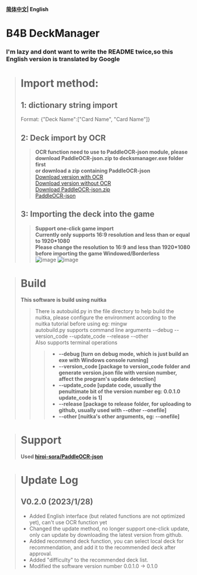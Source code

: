 **[简体中文](./README.md)| English**
# B4B DeckManager
### I'm lazy and dont want to write the README twice,so this English version is translated by Google

> # Import method:
> ## 1: dictionary string import
> Format: {"Deck Name":["Card Name", "Card Name"]}
> ## 2: Deck import by OCR
>> **OCR function need to use to PaddleOCR-json module, please download PaddleOCR-json.zip to decksmanager.exe folder first**  
>> **or download a zip containing PaddleOCR-json**  
[Download version with OCR](https://github.com/PilotSherlock/b4bdeckmanager/releases/download/DeckManager_v0.2.0/b4bdeckmanager_v0.2.0_OCR.zip)  
[Download version without OCR](https://github.com/PilotSherlock/b4bdeckmanager/releases/download/DeckManager_v0.2.0/b4bdeckmanager_v0.2.0_withoutOCR.zip)  
[Download PaddleOCR-json.zip](https://github.com/PilotSherlock/b4bdeckmanager/releases/download/PaddleOCR-json/PaddleOCR-json.zip)  
[PaddleOCR-json](https://github.com/hiroi-sora/PaddleOCR-json)
> ## 3: Importing the deck into the game  
>> **Support one-click game import**  
>> **Currently only supports 16:9 resolution and less than or equal to 1920*1080**  
>> **Please change the resolution to 16:9 and less than 1920*1080 before importing the game Windowed/Borderless**  
> ![image](https://user-images.githubusercontent.com/42969918/215277047-796341dd-58b0-4521-a865-9b36921bc621.png)
>![image](https://user-images.githubusercontent.com/42969918/215277055-516b4812-50c4-4de5-a002-5ffef57e1cb0.png)

> # Build  
> **This software is build using nuitka**
>> There is autobuild.py in the file directory to help build the nuitka, please configure the environment according to the nuitka tutorial before using eg: mingw  
>> autobuild.py supports command line arguments --debug --version_code --update_code --release --other  
>> Also supports terminal operations
>>> + **--debug [turn on debug mode, which is just build an exe with Windows console running]**
>>> + **--version_code [package to version_code folder and generate version.json file with version number, affect the program's update detection]**
>>> + **--update_code [update code, usually the penultimate bit of the version number eg: 0.0.1.0 update_code is 1]**
>>> + **--release [package to release folder, for uploading to github, usually used with --other --onefile]**
>>> + **--other [nuitka's other arguments, eg: --onefile]**

> # Support
> **Used [hiroi-sora/PaddleOCR-json](https://github.com/hiroi-sora/PaddleOCR-json)**

> # Update Log
> ## V0.2.0 (2023/1/28)
>* Added English interface (but related functions are not optimized yet), can't use OCR function yet
>* Changed the update method, no longer support one-click update, only can update by downloading the latest version from github.
>* Added recommend deck function, you can select local deck for recommendation, and add it to the recommended deck after approval.
>* Added "difficulty" to the recommended deck list.
>* Modified the software version number 0.0.1.0 -> 0.1.0
